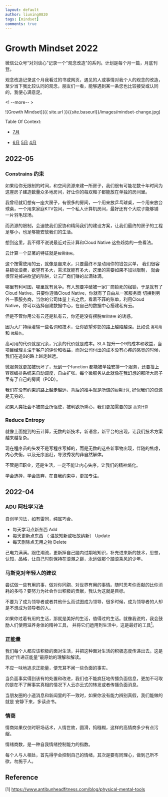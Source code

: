 ```yaml
---
layout: default
author: liuning0820
tags: [mindset]
comments: true
---
```


# Growth Mindset 2022

微信公众号“对刘谈心”记录一个"观念改造"的系列。计划是每个月一篇，月底刊登。

观念改造记录这个月我看过的书或网页，遇见的人或事情对我个人的观念的改造，至少当下我比较认同的观念，朋友们一看，能够遇到某一条您也比较接受或认同的，我便心满意足。

<! --more-- >

![Growth Mindset]({{ site.url }}{{site.baseurl}}/images/mindset-change.jpg)

Table Of Context:

- [7月](#2022-07)

- [6月](#2022-06)    [5月](#2022-05)    [4月](#2022-04)

## 2022-05

### Constrains 约束

如果给你无限制的时间，和空间资源来建一所房子，我们很有可能花数十年时间为这座房子建造数量众多地房间，好让你的每双鞋子都能放在单独的房间里。

我曾经就幻想有一座大房子，有很多的房间，一个用来放乒乓球桌，一个用来放台球桌，一个用来家庭KTV包间，一个私人计算机房间，最好还有个大院子能够铺一片羽毛球场。

而资源的限制，会迫使我们妥协和精简我们的建设方案，让我们最终的房子的工程足够小，也足够能安放我们的生活。

想到这里，我不得不说说最近对云计算和Cloud Native 这些趋势的一些看法。

云计算一个显著的特征就是`按需使用`。

这个按需使用的云，就像是自来水，只要最终不是动用你的钱包买单， 我们很容易铺张浪费，欲望有多大，需求就能有多大，这里的需要如果不加以限制，
就会很容易掉进欲望的陷阱，让云厂商们赚的盆满钵满。

哪里有利可图，哪里就有竞争。有人想要冲破被一家厂商锁死的枷锁，于是就有了 Cloud Native。只要你遵循Cloud Native，你就有了自由从一家服务商
切换到另外一家服务商，当你的公司体量上去之后，看着不菲的账单，利用Cloud Native，你可以选择自建数据中心，在自己的数据中心搭建私有云。

但是不管你用公有云还是私有云，你还是没有摆脱`按需使用` 的诱惑。

因为大厂持续灌输一些名词和技术，让你欲望弥彰的路上越陷越深。比如说 `高可用` 和 `微服务`。

高可用的代价就是冗余，冗余的代价就是成本。SLA 提升一个9的成本和收益，当项目经理关注于客户的评价和收益，而对公司付出的成本没有心疼的感觉的时候，我们在追9的路上越走越远。

微服务就更加被玩坏了，玩到一个function 都能被单独安排一个服务，还要搭上容器编排系统来自动调度，自由扩张。每个微服务从此就像在我幻想的那所大房子里有了自己的房间（POD）。

我们在没有约束的路上越走越远，背后的推手就是所谓的`按需计算`, 好似我们的资源是无穷的。

如果人类社会不被商业所驱使，被利欲所熏心，我们更加需要的是 `按须计算`

### Reduce Entropy

就像上面提到的云计算，无数的新技术，新语言，新平台的出现，让我们技术方案越来越复杂。

现在程序员的头发不是写程序写掉的，而是无数的这些新事物出现，伴随的焦虑，内心失衡，以及无序追赶，导致秀发的非自然解体。

不管是IT职业，还是生活，一定不能让内心失序，让我们的精神熵化。

学会选择，学会放弃，在自我约束中，更加专注。

## 2022-04

### ADU 阿杜学习法

自创学习法，如有雷同，纯属巧合。

- 每天学习点新东西 Add
- 每天更新点东西 （ 温故知新或吐故纳新） Update
- 每天删除点无用之物  Delete

己电力满满。跟住潮流，更新掉自己脑内过期地知识，补充进来新的技术，思想，认知，品格，让自己时刻保持在浪潮之巅，永远做那个踏浪乘风的少年。

### 马斯克对年轻人的建议

尝试做一些有用的事，做对你同胞、对世界有用的事情。随时思考你贡献的比你消耗的多吗？要努力为社会作出积极的贡献，我认为这就是目标。

不要为了成为领导者或者其他什么而试图成为领导，很多时候，成为领导者的人却是不想成为领导者的人。

如果你过着有用的生活，那就是美好的生活，值得过的生活。就像我说的，我会鼓励人们使用滋养身体的精神工具， 并将它们运用到生活中，这是最好的工具[<sup>1<sup>](#reference)。

### 正能量

我们每个人都应该积极的面对生活，并把这种面对生活的积极态度传递出去。这是我对“传递正能量”最原始的理解和解读。

不应一味地追求正能量，便充耳不闻一些负面的事实。

当负面事实得到该有的处置和改进，我们也不能疯狂地传播负面信息，更加不可取
的是在不了解事实真相的情况下人云亦云式的转发或者传播负面消息。

当朋友圈的小道消息和新闻里的不一致时，如果你没有能力辨别真假，我们能做的就是
安静下来，多读点书。

### 情商

情商如果仅仅时职场话术，人情世故，圆滑，捣糨糊，这样的高情商多少有点污龊。

情绪商数，是一种自我情绪控制能力的指数。

每个人与人相处，首先得学会控制自己的情绪，其次是要有同理心，做到己所不欲，勿施于人。



## Reference

[1] <https://www.antibunheadfitness.com/blog/physical-mental-tools>
